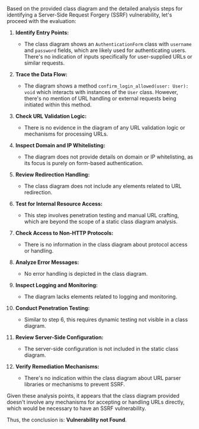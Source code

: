 Based on the provided class diagram and the detailed analysis steps for identifying a Server-Side Request Forgery (SSRF) vulnerability, let's proceed with the evaluation:

1. **Identify Entry Points:** 
   - The class diagram shows an `AuthenticationForm` class with `username` and `password` fields, which are likely used for authenticating users. There's no indication of inputs specifically for user-supplied URLs or similar requests.

2. **Trace the Data Flow:**
   - The diagram shows a method `confirm_login_allowed(user: User): void` which interacts with instances of the `User` class. However, there's no mention of URL handling or external requests being initiated within this method.

3. **Check URL Validation Logic:**
   - There is no evidence in the diagram of any URL validation logic or mechanisms for processing URLs.

4. **Inspect Domain and IP Whitelisting:**
   - The diagram does not provide details on domain or IP whitelisting, as its focus is purely on form-based authentication.

5. **Review Redirection Handling:**
   - The class diagram does not include any elements related to URL redirection.

6. **Test for Internal Resource Access:**
   - This step involves penetration testing and manual URL crafting, which are beyond the scope of a static class diagram analysis.

7. **Check Access to Non-HTTP Protocols:**
   - There is no information in the class diagram about protocol access or handling.

8. **Analyze Error Messages:**
   - No error handling is depicted in the class diagram.

9. **Inspect Logging and Monitoring:**
   - The diagram lacks elements related to logging and monitoring.

10. **Conduct Penetration Testing:**
    - Similar to step 6, this requires dynamic testing not visible in a class diagram.

11. **Review Server-Side Configuration:**
    - The server-side configuration is not included in the static class diagram.

12. **Verify Remediation Mechanisms:**
    - There's no indication within the class diagram about URL parser libraries or mechanisms to prevent SSRF.

Given these analysis points, it appears that the class diagram provided doesn't involve any mechanisms for accepting or handling URLs directly, which would be necessary to have an SSRF vulnerability.

Thus, the conclusion is: **Vulnerability not Found**.